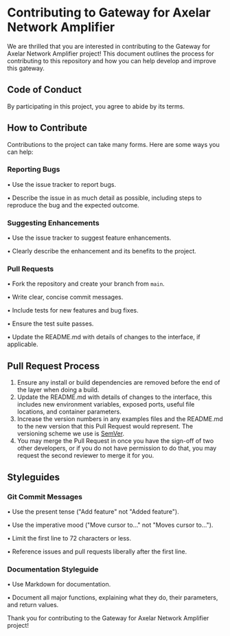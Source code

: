 # Contributing to Gateway for Axelar Network Amplifier

We are thrilled that you are interested in contributing to the Gateway for Axelar Network Amplifier project! This document outlines the process for contributing to this repository and how you can help develop and improve this gateway.

## Code of Conduct

By participating in this project, you agree to abide by its terms.

## How to Contribute

Contributions to the project can take many forms. Here are some ways you can help:

### Reporting Bugs

• Use the issue tracker to report bugs.

• Describe the issue in as much detail as possible, including steps to reproduce the bug and the expected outcome.

### Suggesting Enhancements

• Use the issue tracker to suggest feature enhancements.

• Clearly describe the enhancement and its benefits to the project.

### Pull Requests

• Fork the repository and create your branch from `main`.

• Write clear, concise commit messages.

• Include tests for new features and bug fixes.

• Ensure the test suite passes.

• Update the README.md with details of changes to the interface, if applicable.

## Pull Request Process

1. Ensure any install or build dependencies are removed before the end of the layer when doing a build.
2. Update the README.md with details of changes to the interface, this includes new environment variables, exposed ports, useful file locations, and container parameters.
3. Increase the version numbers in any examples files and the README.md to the new version that this Pull Request would represent. The versioning scheme we use is [SemVer](http://semver.org/).
4. You may merge the Pull Request in once you have the sign-off of two other developers, or if you do not have permission to do that, you may request the second reviewer to merge it for you.

## Styleguides

### Git Commit Messages

• Use the present tense ("Add feature" not "Added feature").

• Use the imperative mood ("Move cursor to..." not "Moves cursor to...").

• Limit the first line to 72 characters or less.

• Reference issues and pull requests liberally after the first line.

### Documentation Styleguide

• Use Markdown for documentation.

• Document all major functions, explaining what they do, their parameters, and return values.

Thank you for contributing to the Gateway for Axelar Network Amplifier project!
